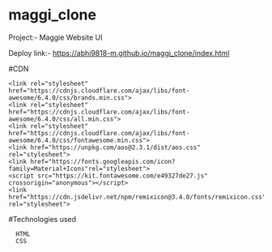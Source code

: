 # maggi_clone
Project:- Maggie Website UI

Deploy link:- https://abhi9818-m.github.io/maggi_clone/index.html

#CDN 

    <link rel="stylesheet" href="https://cdnjs.cloudflare.com/ajax/libs/font-awesome/6.4.0/css/brands.min.css">
    <link rel="stylesheet" href="https://cdnjs.cloudflare.com/ajax/libs/font-awesome/6.4.0/css/all.min.css">
    <link rel="stylesheet" href="https://cdnjs.cloudflare.com/ajax/libs/font-awesome/6.4.0/css/fontawesome.min.css">
    <link href="https://unpkg.com/aos@2.3.1/dist/aos.css" rel="stylesheet">
    <link href="https://fonts.googleapis.com/icon?family=Material+Icons"rel="stylesheet">
    <script src="https://kit.fontawesome.com/e49327de27.js" crossorigin="anonymous"></script>
    <link href="https://cdn.jsdelivr.net/npm/remixicon@3.4.0/fonts/remixicon.css" rel="stylesheet">

#Technologies used

      HTML
      CSS


    
